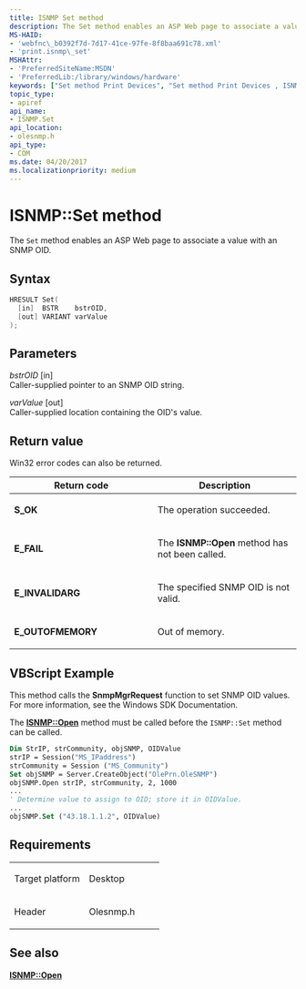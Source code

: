 ```yaml
---
title: ISNMP Set method
description: The Set method enables an ASP Web page to associate a value with an SNMP OID.
MS-HAID:
- 'webfnc\_b0392f7d-7d17-41ce-97fe-8f8baa691c78.xml'
- 'print.isnmp\_set'
MSHAttr:
- 'PreferredSiteName:MSDN'
- 'PreferredLib:/library/windows/hardware'
keywords: ["Set method Print Devices", "Set method Print Devices , ISNMP interface", "ISNMP interface Print Devices , Set method"]
topic_type:
- apiref
api_name:
- ISNMP.Set
api_location:
- olesnmp.h
api_type:
- COM
ms.date: 04/20/2017
ms.localizationpriority: medium
---
```


# ISNMP::Set method

The `Set` method enables an ASP Web page to associate a value with an SNMP OID.

## Syntax

```cpp
HRESULT Set(
  [in]  BSTR    bstrOID,
  [out] VARIANT varValue
);
```

## Parameters

*bstrOID* \[in\]  
Caller-supplied pointer to an SNMP OID string.

*varValue* \[out\]  
Caller-supplied location containing the OID's value.

## Return value

Win32 error codes can also be returned.

<table>
<colgroup>
<col width="50%" />
<col width="50%" />
</colgroup>
<thead>
<tr class="header">
<th>Return code</th>
<th>Description</th>
</tr>
</thead>
<tbody>
<tr class="odd">
<td><strong>S_OK</strong></td>
<td><p>The operation succeeded.</p></td>
</tr>
<tr class="even">
<td><strong>E_FAIL</strong></td>
<td><p>The <strong>ISNMP::Open</strong> method has not been called.</p></td>
</tr>
<tr class="odd">
<td><strong>E_INVALIDARG</strong></td>
<td><p>The specified SNMP OID is not valid.</p></td>
</tr>
<tr class="even">
<td><strong>E_OUTOFMEMORY</strong></td>
<td><p>Out of memory.</p></td>
</tr>
</tbody>
</table>

## VBScript Example

This method calls the **SnmpMgrRequest** function to set SNMP OID values. For more information, see the Windows SDK Documentation.

The [**ISNMP::Open**](isnmp-open.md) method must be called before the `ISNMP::Set` method can be called.

```vb
Dim StrIP, strCommunity, objSNMP, OIDValue
strIP = Session("MS_IPaddress")
strCommunity = Session ("MS_Community")
Set objSNMP = Server.CreateObject("OlePrn.OleSNMP")
objSNMP.Open strIP, strCommunity, 2, 1000
...
' Determine value to assign to OID; store it in OIDValue.
...
objSNMP.Set ("43.18.1.1.2", OIDValue)
```

## Requirements

<table>
<colgroup>
<col width="50%" />
<col width="50%" />
</colgroup>
<tbody>
<tr class="odd">
<td><p>Target platform</p></td>
<td>Desktop</td>
</tr>
<tr class="odd">
<td><p>Header</p></td>
<td>Olesnmp.h</td>
</tr>
</tbody>
</table>

## See also

[**ISNMP::Open**](isnmp-open.md)
